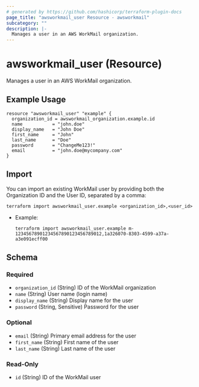 ```yaml
---
# generated by https://github.com/hashicorp/terraform-plugin-docs
page_title: "awsworkmail_user Resource - awsworkmail"
subcategory: ""
description: |-
  Manages a user in an AWS WorkMail organization.
---
```


# awsworkmail_user (Resource)

Manages a user in an AWS WorkMail organization.

## Example Usage

```hcl
resource "awsworkmail_user" "example" {
  organization_id = awsworkmail_organization.example.id
  name           = "john.doe"
  display_name   = "John Doe"
  first_name     = "John"
  last_name      = "Doe"
  password       = "ChangeMe123!"
  email          = "john.doe@mycompany.com"
}
```

## Import

You can import an existing WorkMail user by providing both the Organization ID and the User ID, separated by a comma:

```
terraform import awsworkmail_user.example <organization_id>,<user_id>
```

- Example:
  ```
  terraform import awsworkmail_user.example m-12345678901234567890123456789012,1a326070-8303-4599-a37a-a3e091ecff00
  ```

<!-- schema generated by tfplugindocs -->
## Schema

### Required
- `organization_id` (String) ID of the WorkMail organization
- `name` (String) User name (login name)
- `display_name` (String) Display name for the user
- `password` (String, Sensitive) Password for the user

### Optional
- `email` (String) Primary email address for the user
- `first_name` (String) First name of the user
- `last_name` (String) Last name of the user

### Read-Only
- `id` (String) ID of the WorkMail user
